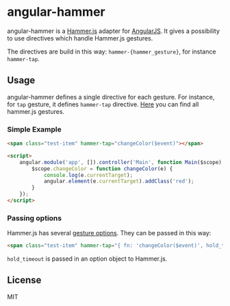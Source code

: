 # angular-hammer

angular-hammer is a [Hammer.js](http://eightmedia.github.io/hammer.js/) adapter for [AngularJS](http://angularjs.org/). It gives a possibility to use directives which handle Hammer.js gestures.

The directives are build in this way: `hammer-{hammer_gesture}`, for instance `hammer-tap`.

## Usage

angular-hammer defines a single directive for each gesture. For instance, for `tap` gesture, it defines `hammer-tap` directive. [Here](https://github.com/EightMedia/hammer.js/wiki/Getting-Started#gesture-events) you can find all hammer.js gestures.

### Simple Example

```html
<span class="test-item" hammer-tap="changeColor($event)"></span>

<script>
	angular.module('app', []).controller('Main', function Main($scope) {
		$scope.changeColor = function changeColor(e) {
			console.log(e.currentTarget);
			angular.element(e.currentTarget).addClass('red');
		}
	});
</script>
```

### Passing options

Hammer.js has several [gesture options](https://github.com/EightMedia/hammer.js/wiki/Getting-Started#gesture-options). They can be passed in this way:

```html
<span class="test-item" hammer-tap="{ fn: 'changeColor($event)', hold_timeout: 1000 }"></span>
```

`hold_timeout` is passed in an option object to Hammer.js.

## License

MIT